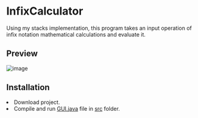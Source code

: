 # InfixCalculator
Using my stacks implementation, this program takes an input operation of infix notation mathematical calculations and evaluate it.

<h2>Preview</h2>

![image](https://user-images.githubusercontent.com/67343196/197295838-cd6f84ae-7927-44ad-b82a-742503636d6f.png)

<h2>Installation</h2>
<li>Download project.
</li>
<li>Compile and run <a href="[https://github.com/huygiatrng/InfixCalculator/tree/main/src](https://github.com/huygiatrng/InfixCalculator/blob/main/src/GUI.java)">GUI.java</a> file in <a href="https://github.com/huygiatrng/InfixCalculator/tree/main/src">src</a> folder.
</li>
